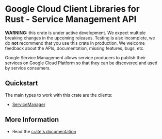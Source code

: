 # Google Cloud Client Libraries for Rust - Service Management API

<!-- Code generated by sidekick. DO NOT EDIT. -->

**WARNING:** this crate is under active development. We expect multiple breaking
changes in the upcoming releases. Testing is also incomplete, we do **not**
recommend that you use this crate in production. We welcome feedback about the
APIs, documentation, missing features, bugs, etc.

Google Service Management allows service producers to publish their
services on Google Cloud Platform so that they can be discovered and used
by service consumers.

## Quickstart

The main types to work with this crate are the clients:

* [ServiceManager](https://docs.rs/gcp-sdk-api-servicemanagement-v1/latest/gcp_sdk_api_servicemanagement_v1/client/struct.ServiceManager.html)

## More Information

* Read the [crate's documentation](https://docs.rs/gcp-sdk-api-servicemanagement-v1/latest/gcp-sdk-api-servicemanagement-v1)
